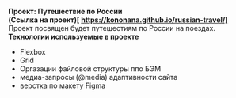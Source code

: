 **Проект: Путешествие по России**  
**(Cсылка на проект)[ https://kononana.github.io/russian-travel/]**  
Проект посвящен будет путешестиям по России на поездах.  
**Технологии используемые в проекте**
- Flexbox
- Grid 
- Оргазации файловой структуры ппо БЭМ
- медиа-запросы (@media) адаптивности сайта
- верстка по макету Figma


